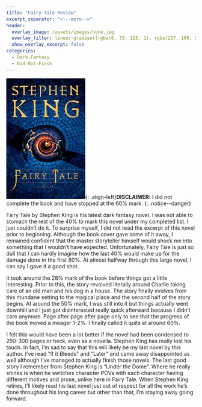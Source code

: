 ```yaml
---
title: "Fairy Tale Review"
excerpt_separator: "<!--more-->"
header:
  overlay_image: /assets/images/none.jpg
  overlay_filter: linear-gradient(rgba(6, 73, 125, 1), rgba(217, 100, 50, 1))
  show_overlay_excerpt: false
categories:
  - Dark-Fantasy
  - Did-Not-Finsh
---
```

![fairy-tale-cover](/assets/images/fairy-tale.jpg){: .align-left}**DISCLAIMER:** I did not complete the book and have stopped at the 60% mark.
{: .notice--danger}

Fairy Tale by Stephen King is his latest dark fantasy novel. I was not able to stomach the rest of the 40% to mark this novel under my completed list. I just couldn’t do it. To surprise myself, I did not read the excerpt of this novel prior to beginning. Although the book cover gave some of it away, I remained confident that the master storyteller himself would shock me into something that I wouldn’t have expected. Unfortunately, Fairy Tale is just so dull that I can hardly imagine how the last 40% would make up for the damage done in the first 60%. At almost halfway through this large novel, I can say I gave it a good shot.

It took around the 28% mark of the book before things got a little interesting. Prior to this, the story revolved literally around Charlie taking care of an old man and his dog in a house. The story finally evolves from this mundane setting to the magical place and the second half of the story begins. At around the 50% mark, I was still into it but things actually went downhill and I just got disinterested really quick afterward because I didn’t care anymore. Page after page after page only to see that the progress of the book moved a meager 1-2%. I finally called it quits at around 60%.

I felt this would have been a lot better if the novel had been condensed to 250-300 pages or heck, even as a novella. Stephen King has really lost his touch. In fact, I’m sad to say that this will likely be my last novel by this author. I’ve read “If it Bleeds” and “Later” and came away disappointed as well although I’ve managed to actually finish those novels. The last good story I remember from Stephen King is “Under the Dome”. Where he really shines is when he switches character POVs with each character having different motives and prose, unlike here in Fairy Tale. When Stephen King retires, I’ll likely read his last novel just out of respect for all the work he’s done throughout his long career but other than that, I’m staying away going forward.